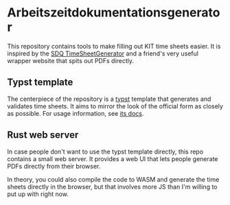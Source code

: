 # Arbeitszeitdokumentationsgenerator

This repository contains tools to make filling out KIT time sheets easier. It is
inspired by the [SDQ TimeSheetGenerator][tsg] and a friend's very useful wrapper
website that spits out PDFs directly.

[tsg]: https://github.com/kit-sdq/TimeSheetGenerator

## Typst template

The centerpiece of the repository is a [typst][typst] template that generates
and validates time sheets. It aims to mirror the look of the official form as
closely as possible. For usage information, see [its docs][tdocs].

[typst]: https://github.com/typst/typst
[tdocs]: kit_timesheet.md

## Rust web server

In case people don't want to use the typst template directly, this repo contains
a small web server. It provides a web UI that lets people generate PDFs directly
from their browser.

In theory, you could also compile the code to WASM and generate the time sheets
directly in the browser, but that involves more JS than I'm willing to put up
with right now.
